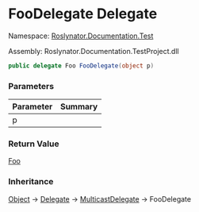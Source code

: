 # FooDelegate Delegate

Namespace: [Roslynator.Documentation.Test](../README.md)

Assembly: Roslynator\.Documentation\.TestProject\.dll

```csharp
public delegate Foo FooDelegate(object p)
```

### Parameters

| Parameter | Summary |
| --------- | ------- |
| p | |

### Return Value

[Foo](../Foo/README.md)

### Inheritance

[Object](https://docs.microsoft.com/en-us/dotnet/api/system.object) &#x2192; [Delegate](https://docs.microsoft.com/en-us/dotnet/api/system.delegate) &#x2192; [MulticastDelegate](https://docs.microsoft.com/en-us/dotnet/api/system.multicastdelegate) &#x2192; FooDelegate
